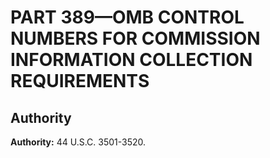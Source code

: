 # PART 389—OMB CONTROL NUMBERS FOR COMMISSION INFORMATION COLLECTION REQUIREMENTS


## Authority

**Authority:** 44 U.S.C. 3501-3520.




